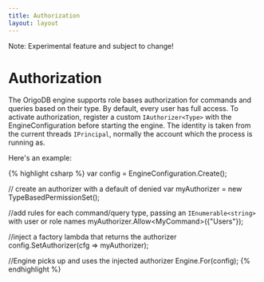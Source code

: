 ```yaml
---
title: Authorization
layout: layout
---
```


Note: Experimental feature and subject to change!

# Authorization

The OrigoDB engine supports role bases authorization for commands and queries based on their type.
By default, every user has full access. To activate authorization, register a custom
`IAuthorizer<Type>` with the EngineConfiguration before starting the engine. The identity is taken from
the current threads `IPrincipal`, normally the account which the process is running as.

Here's an example:

{% highlight csharp %}
   var config = EngineConfiguration.Create();

   // create an authorizer with a default of denied
   var myAuthorizer = new TypeBasedPermissionSet();

   //add rules for each command/query type, passing an `IEnumerable<string>` with user or role names
   myAuthorizer.Allow<MyCommand<MyModel>>({"Users"});

   //inject a factory lambda that returns the authorizer
   config.SetAuthorizer(cfg => myAuthorizer);

   //Engine picks up and uses the injected authorizer
   Engine.For<MyModel>(config);
{% endhighlight %}
